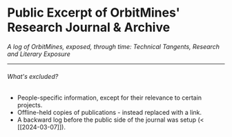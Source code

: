 # Public Excerpt of OrbitMines' Research Journal & Archive
*A log of OrbitMines, exposed, through time: Technical Tangents, Research and Literary Exposure*

---

###### What's excluded?
- People-specific information, except for their relevance to certain projects.
- Offline-held copies of publications - instead replaced with a link.
- A backward log before the public side of the journal was setup (< [[2024-03-07]]).
